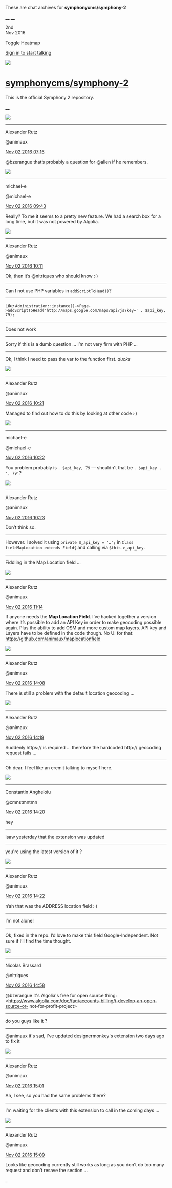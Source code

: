 These are chat archives for **symphonycms/symphony-2**

[__](/symphonycms/symphony-2/archives/2016/11/03)
[__](/symphonycms/symphony-2/archives/2016/11/01)

2nd  
Nov 2016

Toggle Heatmap

[Sign in to start talking](/login?action=login&button=archive-login)

![](https://avatars-02.gitter.im/group/iv/3/57542c45c43b8c601977197e?s=48)

#  [symphonycms/symphony-2](/symphonycms/symphony-2)

This is the official Symphony 2 repository.

[ __ ](/orgs/symphonycms/rooms "More symphonycms rooms" )

![](https://avatars2.githubusercontent.com/u/446874?v=3&s=30)

__ __

Alexander Rutz

@animaux

[Nov 02 2016
07:16](https://gitter.im/symphonycms/symphony-2?at=581992bd806316005dea0167 ""
)

@bzerangue that’s probably a question for @allen if he remembers.

![](https://avatars2.githubusercontent.com/u/40072?v=3&s=30)

__ __

michael-e

@michael-e

[Nov 02 2016
09:43](https://gitter.im/symphonycms/symphony-2?at=5819b53a9411972d60b57632 ""
)

Really? To me it seems to a pretty new feature. We had a search box for a long
time, but it was not powered by Algolia.

![](https://avatars2.githubusercontent.com/u/446874?v=3&s=30)

__ __

Alexander Rutz

@animaux

[Nov 02 2016
10:11](https://gitter.im/symphonycms/symphony-2?at=5819bbd6cde075e6560f924c ""
)

Ok, then it’s @nitriques who should know :·)

__ __

Can I not use PHP variables in `addScriptToHead()`?

__ __

Like
`Administration::instance()->Page->addScriptToHead('http://maps.google.com/maps/api/js?key='
. $api_key, 79);`

__ __

Does not work

__ __

Sorry if this is a dumb question … I’m not very firm with PHP …

__ __

Ok, I think I need to pass the var to the function first. *ducks*

![](https://avatars2.githubusercontent.com/u/446874?v=3&s=30)

__ __

Alexander Rutz

@animaux

[Nov 02 2016
10:21](https://gitter.im/symphonycms/symphony-2?at=5819be45806316005deae9d3 ""
)

Managed to find out how to do this by looking at other code :·)

![](https://avatars2.githubusercontent.com/u/40072?v=3&s=30)

__ __

michael-e

@michael-e

[Nov 02 2016
10:22](https://gitter.im/symphonycms/symphony-2?at=5819be5249891fe7422dc1b1 ""
)

You problem probably is `. $api_key, 79` — shouldn't that be `. $api_key . ',
79'`?

![](https://avatars2.githubusercontent.com/u/446874?v=3&s=30)

__ __

Alexander Rutz

@animaux

[Nov 02 2016
10:23](https://gitter.im/symphonycms/symphony-2?at=5819beb6cde075e6560fa2f5 ""
)

Don’t think so.

__ __

However. I solved it using `private $_api_key = '…';` in `Class
fieldMapLocation extends Field{` and calling via `$this->_api_key`.

__ __

Fiddling in the Map Location field …

![](https://avatars2.githubusercontent.com/u/446874?v=3&s=30)

__ __

Alexander Rutz

@animaux

[Nov 02 2016
11:14](https://gitter.im/symphonycms/symphony-2?at=5819caa30e25dbfa118d21cd ""
)

If anyone needs the **Map Location Field**. I’ve hacked together a version
where it’s possible to add an API Key in order to make geocoding possible
again. Plus the ability to add OSM and more custom map layers. API key and
Layers have to be defined in the code though. No UI for that:
<https://github.com/animaux/maplocationfield>

![](https://avatars2.githubusercontent.com/u/446874?v=3&s=30)

__ __

Alexander Rutz

@animaux

[Nov 02 2016
14:08](https://gitter.im/symphonycms/symphony-2?at=5819f36883a2008d22012d5f ""
)

There is still a problem with the default location geocoding …

![](https://avatars2.githubusercontent.com/u/446874?v=3&s=30)

__ __

Alexander Rutz

@animaux

[Nov 02 2016
14:19](https://gitter.im/symphonycms/symphony-2?at=5819f5dbcde075e65610ef11 ""
)

Suddenly https:// is required … therefore the hardcoded http:// geocoding
request fails …

__ __

Oh dear. I feel like an eremit talking to myself here.

![](https://avatars1.githubusercontent.com/u/2312755?v=3&s=30)

__ __

Constantin Angheloiu

@cmnstmntmn

[Nov 02 2016
14:20](https://gitter.im/symphonycms/symphony-2?at=5819f62bc28f8aa804b715e0 ""
)

hey

__ __

isaw yesterday that the extension was updated

__ __

you're using the latest version of it ?

![](https://avatars2.githubusercontent.com/u/446874?v=3&s=30)

__ __

Alexander Rutz

@animaux

[Nov 02 2016
14:22](https://gitter.im/symphonycms/symphony-2?at=5819f6b29411972d60b70ae2 ""
)

n’ah that was the ADDRESS location field :·)

__ __

I’m not alone!

__ __

Ok, fixed in the repo. I’d love to make this field Google-Independent. Not
sure if I’ll find the time thought.

![](https://avatars1.githubusercontent.com/u/771169?v=3&s=30)

__ __

Nicolas Brassard

@nitriques

[Nov 02 2016
14:58](https://gitter.im/symphonycms/symphony-2?at=5819ff2d83a2008d22017d24 ""
)

@bzerangue it's Algolia's free for open source thing:
<https://www.algolia.com/doc/faq/accounts-billing/i-develop-an-open-source-or-
not-for-profit-project>

__ __

do you guys like it ?

__ __

@animaux it's sad, I've updated designermonkey's extension two days ago to fix
it

![](https://avatars2.githubusercontent.com/u/446874?v=3&s=30)

__ __

Alexander Rutz

@animaux

[Nov 02 2016
15:01](https://gitter.im/symphonycms/symphony-2?at=5819ffb7806316005dec7c36 ""
)

Ah, I see, so you had the same problems there?

__ __

I’m waiting for the clients with this extension to call in the coming days …

![](https://avatars2.githubusercontent.com/u/446874?v=3&s=30)

__ __

Alexander Rutz

@animaux

[Nov 02 2016
15:09](https://gitter.im/symphonycms/symphony-2?at=581a019f0e25dbfa118e7d4c ""
)

Looks like geocoding currently still works as long as you don’t do too many
request and don’t resave the section …

_

